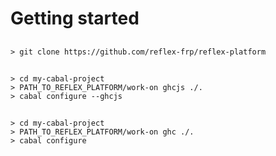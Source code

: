 
# Getting started

## 

```
> git clone https://github.com/reflex-frp/reflex-platform
```

##

```
> cd my-cabal-project
> PATH_TO_REFLEX_PLATFORM/work-on ghcjs ./.
> cabal configure --ghcjs
```

##

```
> cd my-cabal-project
> PATH_TO_REFLEX_PLATFORM/work-on ghc ./.
> cabal configure
```

<!--
##

Uses Nix under the hood to manage the compilers and dependencies

##

More on development workflow in part 2...
-->
